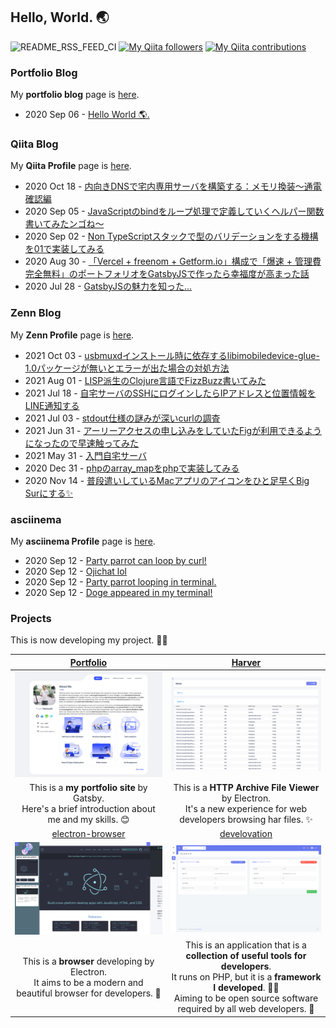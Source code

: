 ## Hello, World. 🌏

![README_RSS_FEED_CI](https://github.com/huuyafwww/huuyafwww/workflows/README_RSS_FEED_CI/badge.svg?branch=master)
[![My Qiita followers](https://qiita-badge.apiapi.app/s/huuya/posts.svg)](http://qiita.com/huuya)
[![My Qiita contributions](https://qiita-badge.apiapi.app/s/huuya/contributions.svg)](http://qiita.com/huuya)

### Portfolio Blog

My **portfolio blog** page is [here](https://huuya.gq/blog).

<!-- blog start -->
- 2020 Sep 06 - [Hello World 🌎. ](https://huuya.gq/blog/hello-world-fuya-blog)
<!-- blog end -->

### Qiita Blog

My **Qiita Profile** page is [here](https://qiita.com/huuya).

<!-- qiita start -->
- 2020 Oct 18 - [内向きDNSで宅内専用サーバを構築する：メモリ換装〜通電確認編](https://qiita.com/huuya/items/45a7c31409fdad0d7bf5)
- 2020 Sep 05 - [JavaScriptのbindをループ処理で定義していくヘルパー関数書いてみたンゴね〜](https://qiita.com/huuya/items/f69380195a5e0e730b75)
- 2020 Sep 02 - [Non TypeScriptスタックで型のバリデーションをする機構を01で実装してみる](https://qiita.com/huuya/items/a133497fa1a7cba192d7)
- 2020 Aug 30 - [「Vercel + freenom + Getform.io」構成で「爆速 + 管理費完全無料」のポートフォリオをGatsbyJSで作ったら幸福度が高まった話](https://qiita.com/huuya/items/a52609d5407ad873eaa2)
- 2020 Jul 28 - [GatsbyJSの魅力を知った...](https://qiita.com/huuya/items/2028ec526e14b031b17e)
<!-- qiita end -->

### Zenn Blog

My **Zenn Profile** page is [here](https://zenn.dev/huuya).

- 2021 Oct 03 - [usbmuxdインストール時に依存するlibimobiledevice-glue-1.0パッケージが無いとエラーが出た場合の対処方法](https://zenn.dev/huuya/articles/3f5f9ecd7258b0)
- 2021 Aug 01 - [LISP派生のClojure言語でFizzBuzz書いてみた](https://zenn.dev/huuya/articles/601699ee8a5bc7)
- 2021 Jul 18 - [自宅サーバのSSHにログインしたらIPアドレスと位置情報をLINE通知する](https://zenn.dev/huuya/articles/9fbbb94888d1fb)
- 2021 Jul 03 - [stdout仕様の謎みが深いcurlの調査](https://zenn.dev/huuya/articles/72108f3600c05b)
- 2021 Jun 31 - [アーリーアクセスの申し込みをしていたFigが利用できるようになったので早速触ってみた](https://zenn.dev/huuya/articles/1d0e56a4c7c55c)
- 2021 May 31 - [入門自宅サーバ](https://zenn.dev/huuya/articles/2138e9fe12730d)
- 2020 Dec 31 - [phpのarray_mapをphpで実装してみる](https://zenn.dev/huuya/articles/e8fdefd948602f)
- 2020 Nov 14 - [普段遣いしているMacアプリのアイコンをひと足早くBig Surにする✨](https://zenn.dev/huuya/articles/e783c9d19f2aab67625d)


### asciinema

My **asciinema Profile** page is [here](https://asciinema.org/~huuya).

- 2020 Sep 12 - [Party parrot can loop by curl!](https://asciinema.org/a/359341)
- 2020 Sep 12 - [Ojichat lol](https://asciinema.org/a/359338)
- 2020 Sep 12 - [Party parrot looping in terminal.](https://asciinema.org/a/359396)
- 2020 Sep 12 - [Doge appeared in my terminal!](https://asciinema.org/a/359344)

### Projects

This is now developing my project. 👨‍💻

|[Portfolio](https://huuya.ga/)|[Harver](https://github.com/huuyafwww/harver)|
|:---:|:---:|
|<img src="https://raw.githubusercontent.com/huuyafwww/huuyafwww/master/portfolio_site.png">|<img src="https://raw.githubusercontent.com/huuyafwww/huuyafwww/master/harver.png">|
|This is a **my portfolio site** by Gatsby. <br> Here's a brief introduction about me and my skills. 😊|This is a **HTTP Archive File Viewer** by Electron. <br> It's a new experience for web developers browsing har files. ✨|
|[electron-browser](https://github.com/huuyafwww/electron-browser)|[develovation](https://github.com/huuyafwww/develovation-project)|
|<img src="https://raw.githubusercontent.com/huuyafwww/huuyafwww/master/electron-browser.png" >|<img src="https://raw.githubusercontent.com/huuyafwww/huuyafwww/master/develovation.png">|
|This is a **browser** developing by Electron. <br> It aims to be a modern and beautiful browser for developers. 🙌|This is an application that is a **collection of useful tools for developers**.<br>It runs on PHP, but it is a **framework I developed**. 👨‍💻<br>Aiming to be open source software required by all web developers. 🤝|
